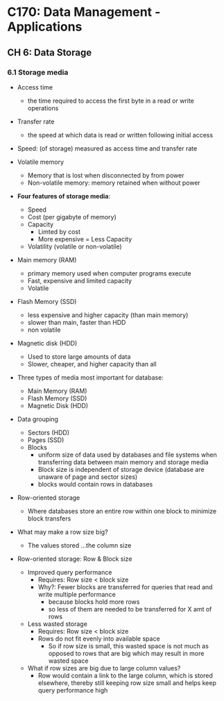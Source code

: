 # C170: Data Management - Applications

## CH 6: Data Storage

### 6.1 Storage media

- Access time
  - the time required to access the first byte in a read or write operations

- Transfer rate
  - the speed at which data is read or written following initial access

- Speed: (of storage) measured as access time and transfer rate

- Volatile memory
  - Memory that is lost when disconnected by from power
  - Non-volatile memory: memory retained when without power

- **Four features of storage media**:
  - Speed
  - Cost (per gigabyte of memory)
  - Capacity
    - Limted by cost
    - More expensive = Less Capacity
  - Volatility (volatile or non-volatile)

- Main memory (RAM)
  - primary memory used when computer programs execute
  - Fast, expensive and limited capacity
  - Volatile

- Flash Memory (SSD)
  - less expensive and higher capacity (than main memory)
  - slower than main, faster than HDD
  - non volatile

- Magnetic disk (HDD)
  - Used to store large amounts of data
  - Slower, cheaper, and higher capacity than all

- Three types of media most important for database:
  - Main Memory (RAM)
  - Flash Memory (SSD)
  - Magnetic Disk (HDD)

- Data grouping
  - Sectors (HDD)
  - Pages (SSD)
  - Blocks
    - uniform size of data used by databases and file systems when transferring data between main memory and storage media
    - Block size is independent of storage device (database are unaware of page and sector sizes)
    - blocks would contain rows in databases

- Row-oriented storage
  - Where databases store an entire row within one block to minimize block transfers

- What may make a row size big? 
  - The values stored ...the column size

- Row-oriented storage: Row & Block size
  - Improved query performance
    - Requires: Row size < block size
    - Why?: Fewer blocks are transferred for queries that read and write multiple performance 
      - because blocks hold more rows
      - so less of them are needed to be transferred for X amt of rows
  - Less wasted storage
    - Requires: Row size < block size
    - Rows do not fit evenly into available space
      - So if row size is small, this wasted space is not much as opposed to rows that are big which may result in more wasted space
  - What if row sizes are big due to large column values?
    - Row would contain a link to the large column, which is stored elsewhere, thereby still keeping row size small and helps keep query performance high


